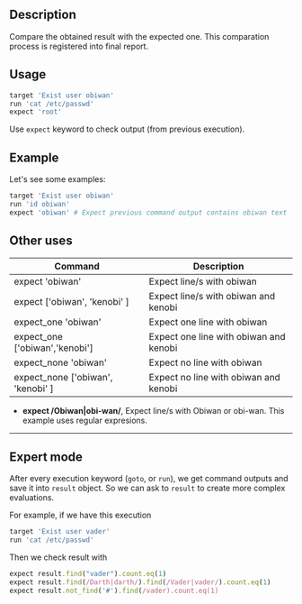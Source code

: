 
## Description

Compare the obtained result with the expected one. This comparation process is registered into final report.

## Usage

```ruby
target 'Exist user obiwan'
run 'cat /etc/passwd'
expect 'root'
```

Use `expect` keyword to check output (from previous execution).

## Example

Let's see some examples:

```ruby
target 'Exist user obiwan'
run 'id obiwan'
expect 'obiwan' # Expect previous command output contains obiwan text
```

## Other uses

| Command                      | Description                         |
| ---------------------------- | ----------------------------------- |
| expect 'obiwan'              | Expect line/s with obiwan |
| expect ['obiwan', 'kenobi' ] | Expect line/s with obiwan and kenobi|
| expect_one 'obiwan'          | Expect one line with obiwan |
| expect_one ['obiwan','kenobi'] | Expect one line with obiwan and kenobi |
| expect_none 'obiwan'         | Expect no line with obiwan       |
| expect_none ['obiwan', 'kenobi' ] | Expect no line with obiwan and kenobi |

* **expect /Obiwan|obi-wan/**, Expect line/s with Obiwan or obi-wan. This example uses regular expresions.

---

## Expert mode

After every execution keyword (`goto`, or `run`), we get command outputs and save it into `result` object. So we can ask to `result` to create more complex evaluations.

For example, if we have this execution
```ruby
target 'Exist user vader'
run 'cat /etc/passwd'
```

Then we check result with
```ruby
expect result.find("vader").count.eq(1)
expect result.find(/Darth|darth/).find(/Vader|vader/).count.eq(1)
expect result.not_find('#').find(/vader).count.eq(1)
```
